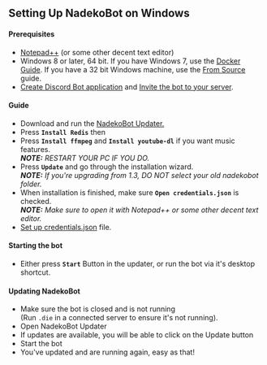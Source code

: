 ## Setting Up NadekoBot on Windows

#### Prerequisites 
- [Notepad++][Notepad++] (or some other decent text editor)
- Windows 8 or later, 64 bit. If you have Windows 7, use the [Docker Guide](https://nadekobot.readthedocs.io/en/latest/guides/Docker%20Guide/). If you have a 32 bit Windows machine, use the [From Source](https://nadekobot.readthedocs.io/en/latest/guides/From%20Source/) guide.   
- [Create Discord Bot application](http://nadekobot.readthedocs.io/en/latest/JSON%20Explanations/#creating-discord-bot-application) and [Invite the bot to your server](http://nadekobot.readthedocs.io/en/latest/JSON%20Explanations/#inviting-your-bot-to-your-server). 

#### Guide 
- Download and run the [NadekoBot Updater.][Updater]
- Press **`Install Redis`** then  
- Press **`Install ffmpeg`** and **`Install youtube-dl`** if you want music features.  
***NOTE:** RESTART YOUR PC IF YOU DO.*
- Press **`Update`** and go through the installation wizard.			
***NOTE:** If you're upgrading from 1.3, DO NOT select your old nadekobot folder.*
- When installation is finished, make sure **`Open credentials.json`** is checked. 			
***NOTE:** Make sure to open it with Notepad++ or some other decent text editor.*
- [Set up credentials.json](http://nadekobot.readthedocs.io/en/latest/JSON%20Explanations/#setting-up-credentialsjson-file) file.

#### Starting the bot
- Either press **`Start`** Button in the updater, or run the bot via it's desktop shortcut.

#### Updating NadekoBot
- Make sure the bot is closed and is not running 			
(Run `.die` in a connected server to ensure it's not running).
- Open NadekoBot Updater
- If updates are available, you will be able to click on the Update button
- Start the bot
- You've updated and are running again, easy as that!

[Updater]: https://download.nadekobot.me/
[DiscordApp]: https://discordapp.com/developers/applications/me
[Notepad++]: https://notepad-plus-plus.org/
[Invite Guide]: http://discord.kongslien.net/guide.html
[Google Console]: https://console.developers.google.com
[.NET Core SDK]: https://www.microsoft.com/net/core#windowscmd
